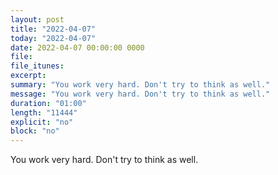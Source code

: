 ```yaml
---
layout: post
title: "2022-04-07"
today: "2022-04-07"
date: 2022-04-07 00:00:00 0000
file:
file_itunes:
excerpt:
summary: "You work very hard. Don't try to think as well."
message: "You work very hard. Don't try to think as well."
duration: "01:00"
length: "11444"
explicit: "no"
block: "no"
---
```

You work very hard. Don't try to think as well.

